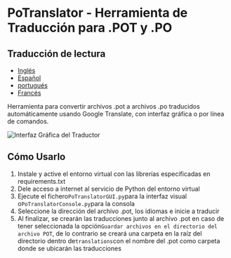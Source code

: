 # PoTranslator - Herramienta de Traducción para .POT y .PO

## Traducción de lectura

-   [Inglés](README.md)
-   [Español](README.es.md)
-   [portugués](README.pt.md)
-   [Francés](README.fr.md)

Herramienta para convertir archivos .pot a archivos .po traducidos automáticamente usando Google Translate, con interfaz gráfica o por línea de comandos.

![Interfaz Gráfica del Traductor](https://github.com/user-attachments/assets/9e127200-25d4-4367-9768-b2eef11d10e2)

## Cómo Usarlo

1.  Instale y active el entorno virtual con las librerías especificadas en requirements.txt
2.  Dele acceso a internet al servicio de Python del entorno virtual
3.  Ejecute el fichero`PoTranslatorGUI.py`para la interfaz visual o`PoTranslatorConsole.py`para la consola
4.  Seleccione la dirección del archivo .pot, los idiomas e inicie a traducir
5.  Al finalizar, se crearán las traducciones junto al archivo .pot en caso de tener seleccionada la opción`Guardar archivos en el directorio del archivo POT`, de lo contrario se creará una carpeta en la raíz del directorio dentro de`translations`con el nombre del .pot como carpeta donde se ubicarán las traducciones
